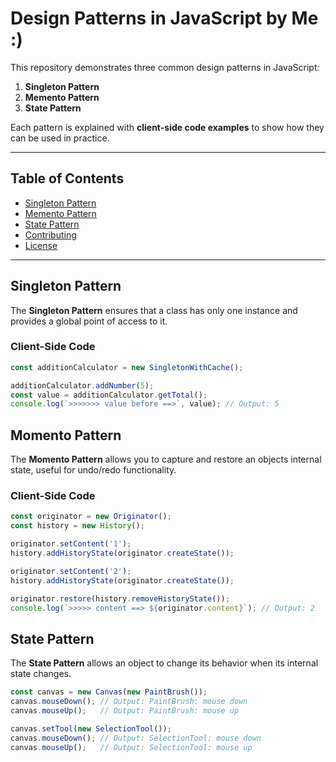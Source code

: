 # Design Patterns in JavaScript by Me :)

This repository demonstrates three common design patterns in JavaScript:
1. **Singleton Pattern**
2. **Memento Pattern**
3. **State Pattern**

Each pattern is explained with **client-side code examples** to show how they can be used in practice.

---

## Table of Contents
- [Singleton Pattern](#singleton-pattern)
- [Memento Pattern](#momento-pattern)
- [State Pattern](#state-pattern)
- [Contributing](#contributing)
- [License](#license)

---

## Singleton Pattern

The **Singleton Pattern** ensures that a class has only one instance and provides a global point of access to it.


### Client-Side Code
```typescript
const additionCalculator = new SingletonWithCache();

additionCalculator.addNumber(5);
const value = additionCalculator.getTotal();
console.log(`>>>>>>> value before ==>`, value); // Output: 5
```
## Momento Pattern

The **Momento Pattern** allows you to capture and restore an objects internal state, useful for undo/redo functionality.


### Client-Side Code
```typescript
const originator = new Originator();
const history = new History();

originator.setContent('1');
history.addHistoryState(originator.createState());

originator.setContent('2');
history.addHistoryState(originator.createState());

originator.restore(history.removeHistoryState());
console.log(`>>>>> content ==> ${originator.content}`); // Output: 2
```

## State Pattern

The **State Pattern** allows an object to change its behavior when its internal state changes.
```typescript
const canvas = new Canvas(new PaintBrush());
canvas.mouseDown(); // Output: PaintBrush: mouse down
canvas.mouseUp();   // Output: PaintBrush: mouse up

canvas.setTool(new SelectionTool());
canvas.mouseDown(); // Output: SelectionTool: mouse down
canvas.mouseUp();   // Output: SelectionTool: mouse up
```
